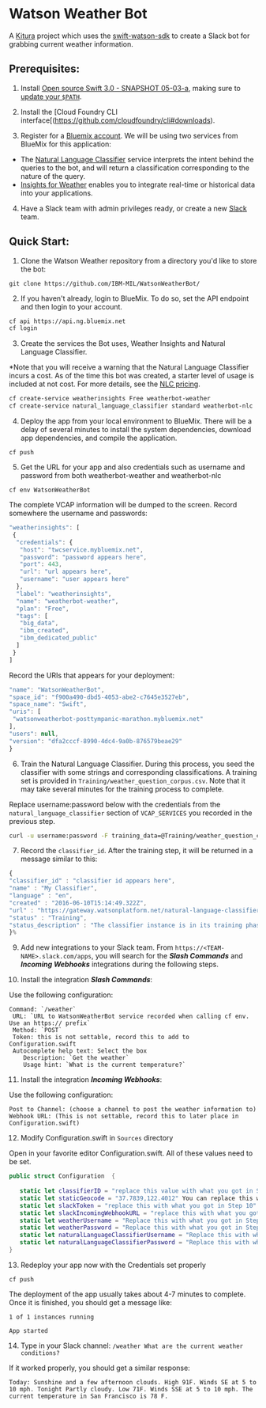 # Watson Weather Bot

A [Kitura](https://github.com/IBM-Swift/Kitura) project which uses the [swift-watson-sdk](https://github.com/IBM-Swift/swift-watson-sdk) to create a Slack bot for grabbing current weather information.

## Prerequisites:

1. Install [Open source Swift 3.0 - SNAPSHOT 05-03-a](https://swift.org/download/#snapshots), making sure to [update your `$PATH`](https://swift.org/getting-started/#installing-swift). 

2. Install the [Cloud Foundry CLI interface[(https://github.com/cloudfoundry/cli#downloads).

3. Register for a [Bluemix account](https://console.ng.bluemix.net/registration/). We will be using two services from BlueMix for this application:
  * The [Natural Language Classifier](http://www.ibm.com/smarterplanet/us/en/ibmwatson/developercloud/nl-classifier.html) service interprets the intent behind the queries to the bot, and will return a classification corresponding to the nature of the query.
  * [Insights for Weather](https://console.ng.bluemix.net/catalog/services/insights-for-weather) enables you to integrate real-time or historical data into your applications.

4. Have a Slack team with admin privileges ready, or create a new [Slack](https://slack.com/) team.


## Quick Start:

1. Clone the Watson Weather repository from a directory you'd like to store the bot:

  `git clone https://github.com/IBM-MIL/WatsonWeatherBot/`

2. If you haven't already, login to BlueMix. To do so, set the API endpoint and then login to your account.

```bash
cf api https://api.ng.bluemix.net
cf login
```

3. Create the services the Bot uses, Weather Insights and Natural Language Classifier.

*Note that you will receive a warning that the Natural Language Classifier incurs a cost. As of the time this bot was created, a starter level of usage is included at not cost. For more details, see the [NLC pricing](http://www.ibm.com/smarterplanet/us/en/ibmwatson/developercloud/nl-classifier.html#pricing-block).

  ```bash
  cf create-service weatherinsights Free weatherbot-weather
  cf create-service natural_language_classifier standard weatherbot-nlc
  ```
  
4. Deploy the app from your local environment to BlueMix. There will be a delay of several minutes to install the system dependencies, download app dependencies, and compile the application.

  `cf push`
  
5. Get the URL for your app and also credentials such as username and password from both weatherbot-weather and weatherbot-nlc

  `cf env WatsonWeatherBot`
  
  The complete VCAP information will be dumped to the screen. Record somewhere the username and passwords:
  
  ```javascript
  "weatherinsights": [
   {
    "credentials": {
     "host": "twcservice.mybluemix.net",
     "password": "password appears here",
     "port": 443,
     "url": "url appears here",
     "username": "user appears here"
    },
    "label": "weatherinsights",
    "name": "weatherbot-weather",
    "plan": "Free",
    "tags": [
     "big_data",
     "ibm_created",
     "ibm_dedicated_public"
    ]
   }
  ]
  ```
  
  Record the URIs that appears for your deployment:
  
  ```javascript
  "name": "WatsonWeatherBot",
  "space_id": "f900a490-dbd5-4053-abe2-c7645e3527eb",
  "space_name": "Swift",
  "uris": [
   "watsonweatherbot-posttympanic-marathon.mybluemix.net"
  ],
  "users": null,
  "version": "dfa2cccf-8990-4dc4-9a0b-876579beae29"
 }
 ```
  
 6. Train the Natural Language Classifier. During this process, you seed the classifier with some strings and corresponding classifications. A training set is provided in `Training/weather_question_corpus.csv`. Note that it may take several minutes for the training process to complete.
 
Replace username:password below with the credentials from the `natural_language_classifier` section of `VCAP_SERVICES` you recorded in the previous step.
 
 ```bash
 curl -u username:password -F training_data=@Training/weather_question_corpus.csv -F training_metadata="{\"language\":\"en\",\"name\":\"My Classifier\"}" "https://gateway.watsonplatform.net/natural-language-classifier/api/v1/classifiers"
 ```

7. Record the `classifier_id`. After the training step, it will be returned in a message similar to this:

  ```javascript
 {
  "classifier_id" : "classifier id appears here",
  "name" : "My Classifier",
  "language" : "en",
  "created" : "2016-06-10T15:14:49.322Z",
  "url" : "https://gateway.watsonplatform.net/natural-language-classifier/api/v1/classifiers/classifier id",
  "status" : "Training",
  "status_description" : "The classifier instance is in its training phase, not yet ready to accept classify requests"
 }%
 ```

9. Add new integrations to your Slack team. From `https://<TEAM-NAME>.slack.com/apps`, you will search for the ***Slash Commands*** and ***Incoming Webhooks*** integrations during the following steps.

10. Install the integration ***Slash Commands***:

 Use the following configuration:
 
 ```
 Command: `/weather`
  URL: `URL to WatsonWeatherBot service recorded when calling cf env. Use an https:// prefix`
  Method: `POST`
  Token: this is not settable, record this to add to Configuration.swift
  Autocomplete help text: Select the box
     Description: `Get the weather`
     Usage hint: `What is the current temperature?`
 ```

11. Install the integration ***Incoming Webhooks***:
  
 Use the following configuration:

 ```
 Post to Channel: (choose a channel to post the weather information to)
 Webhook URL: (This is not settable, record this to later place in Configuration.swift)
 ```
 
12. Modify Configuration.swift in `Sources` directory

 Open in your favorite editor Configuration.swift. All of these values need to be set.
 
 ```Swift
 public struct Configuration  {
    
    static let classifierID = "replace this value with what you got in Step 7"
    static let staticGeocode = "37.7839,122.4012" You can replace this with any longitude and latitude
    static let slackToken = "replace this with what you got in Step 10"
    static let slackIncomingWebhookURL = "replace this with what you got in Step 11"
    static let weatherUsername = "Replace this with what you got in Step 5"
    static let weatherPassword = "Replace this with what you got in Step 5"
    static let naturalLanguageClassifierUsername = "Replace this with what you got in Step 5"
    static let naturalLanguageClassifierPassword = "Replace this with what you got in Step 5"
}
```

13. Redeploy your app now with the Credentials set properly

 `cf push`
  
 The deployment of the app usually takes about 4-7 minutes to complete. Once it is finished, you should get a message like:
  
 ```
 1 of 1 instances running 

 App started
 ```
  
14. Type in your Slack channel: `/weather What are the current weather conditions?`

 If it worked properly, you should get a similar response:
 
 ```
 Today: Sunshine and a few afternoon clouds. High 91F. Winds SE at 5 to 10 mph. Tonight Partly cloudy. Low 71F. Winds SSE at 5 to 10 mph. The current temperature in San Francisco is 78 F.
 ```
